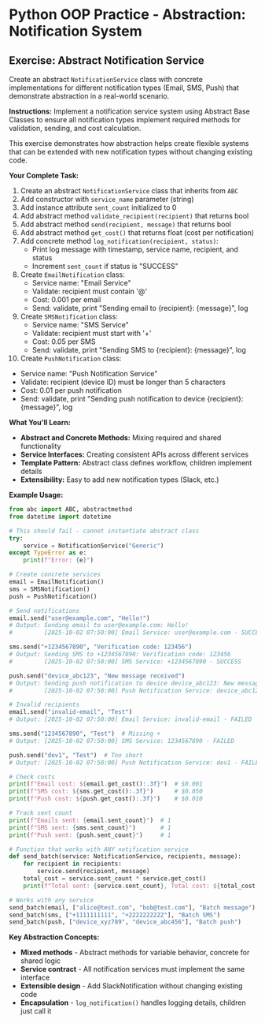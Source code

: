 # Python OOP Practice - Abstraction: Notification System

## Exercise: Abstract Notification Service

Create an abstract `NotificationService` class with concrete implementations for different notification types (Email, SMS, Push) that demonstrate abstraction in a real-world scenario.

**Instructions:**
Implement a notification service system using Abstract Base Classes to ensure all notification types implement required methods for validation, sending, and cost calculation.

This exercise demonstrates how abstraction helps create flexible systems that can be extended with new notification types without changing existing code.

**Your Complete Task:**
1. Create an abstract `NotificationService` class that inherits from `ABC`
2. Add constructor with `service_name` parameter (string)
3. Add instance attribute `sent_count` initialized to 0
4. Add abstract method `validate_recipient(recipient)` that returns bool
5. Add abstract method `send(recipient, message)` that returns bool
6. Add abstract method `get_cost()` that returns float (cost per notification)
7. Add concrete method `log_notification(recipient, status)`:
   - Print log message with timestamp, service name, recipient, and status
   - Increment `sent_count` if status is "SUCCESS"
8. Create `EmailNotification` class:
   - Service name: "Email Service"
   - Validate: recipient must contain '@'
   - Cost: 0.001 per email
   - Send: validate, print "Sending email to {recipient}: {message}", log
9. Create `SMSNotification` class:
   - Service name: "SMS Service"
   - Validate: recipient must start with '+'
   - Cost: 0.05 per SMS
   - Send: validate, print "Sending SMS to {recipient}: {message}", log
10. Create `PushNotification` class:
   - Service name: "Push Notification Service"
   - Validate: recipient (device ID) must be longer than 5 characters
   - Cost: 0.01 per push notification
   - Send: validate, print "Sending push notification to device {recipient}: {message}", log

**What You'll Learn:**
- **Abstract and Concrete Methods:** Mixing required and shared functionality
- **Service Interfaces:** Creating consistent APIs across different services
- **Template Pattern:** Abstract class defines workflow, children implement details
- **Extensibility:** Easy to add new notification types (Slack, etc.)

**Example Usage:**
```python
from abc import ABC, abstractmethod
from datetime import datetime

# This should fail - cannot instantiate abstract class
try:
    service = NotificationService("Generic")
except TypeError as e:
    print(f"Error: {e}")

# Create concrete services
email = EmailNotification()
sms = SMSNotification()
push = PushNotification()

# Send notifications
email.send("user@example.com", "Hello!")
# Output: Sending email to user@example.com: Hello!
#         [2025-10-02 07:50:00] Email Service: user@example.com - SUCCESS

sms.send("+1234567890", "Verification code: 123456")
# Output: Sending SMS to +1234567890: Verification code: 123456
#         [2025-10-02 07:50:00] SMS Service: +1234567890 - SUCCESS

push.send("device_abc123", "New message received")
# Output: Sending push notification to device device_abc123: New message received
#         [2025-10-02 07:50:00] Push Notification Service: device_abc123 - SUCCESS

# Invalid recipients
email.send("invalid-email", "Test")
# Output: [2025-10-02 07:50:00] Email Service: invalid-email - FAILED

sms.send("1234567890", "Test")  # Missing +
# Output: [2025-10-02 07:50:00] SMS Service: 1234567890 - FAILED

push.send("dev1", "Test")  # Too short
# Output: [2025-10-02 07:50:00] Push Notification Service: dev1 - FAILED

# Check costs
print(f"Email cost: ${email.get_cost():.3f}")  # $0.001
print(f"SMS cost: ${sms.get_cost():.3f}")      # $0.050
print(f"Push cost: ${push.get_cost():.3f}")    # $0.010

# Track sent count
print(f"Emails sent: {email.sent_count}")  # 1
print(f"SMS sent: {sms.sent_count}")       # 1
print(f"Push sent: {push.sent_count}")     # 1

# Function that works with ANY notification service
def send_batch(service: NotificationService, recipients, message):
    for recipient in recipients:
        service.send(recipient, message)
    total_cost = service.sent_count * service.get_cost()
    print(f"Total sent: {service.sent_count}, Total cost: ${total_cost:.2f}")

# Works with any service
send_batch(email, ["alice@test.com", "bob@test.com"], "Batch message")
send_batch(sms, ["+1111111111", "+2222222222"], "Batch SMS")
send_batch(push, ["device_xyz789", "device_abc456"], "Batch push")

```

**Key Abstraction Concepts:**
- **Mixed methods** - Abstract methods for variable behavior, concrete for shared logic
- **Service contract** - All notification services must implement the same interface
- **Extensible design** - Add SlackNotification without changing existing code
- **Encapsulation** - `log_notification()` handles logging details, children just call it
